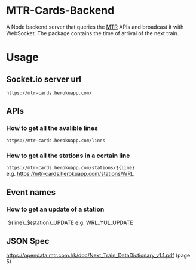 # MTR-Cards-Backend
A Node backend server that queries the [MTR](https://en.wikipedia.org/wiki/MTR) APIs and broadcast it with WebSocket. The package contains the time of arrival of the next train.

# Usage
## Socket.io server url
`https://mtr-cards.herokuapp.com/`

## APIs
### How to get all the avalible lines
`https://mtr-cards.herokuapp.com/lines`
### How to get all the stations in a certain line
`https://mtr-cards.herokuapp.com/stations/${line}` <br>
e.g. https://mtr-cards.herokuapp.com/stations/WRL

## Event names
### How to get an update of a station
`${line}_${station}_UPDATE
e.g. WRL_YUL_UPDATE

## JSON Spec
https://opendata.mtr.com.hk/doc/Next_Train_DataDictionary_v1.1.pdf (page 5)
